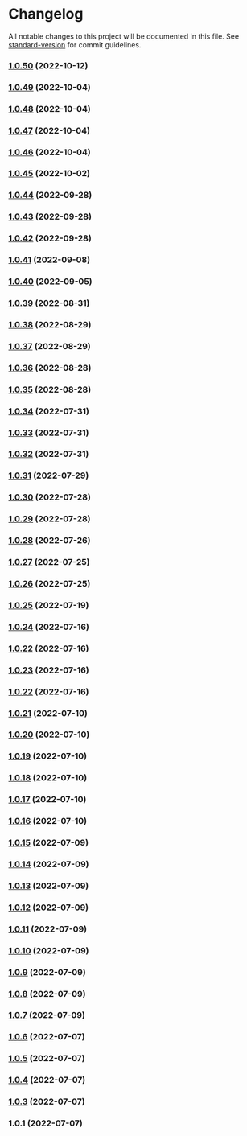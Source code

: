 # Changelog

All notable changes to this project will be documented in this file. See [standard-version](https://github.com/conventional-changelog/standard-version) for commit guidelines.

### [1.0.50](https://github.com/HackGT/frontend-core/compare/v1.0.49...v1.0.50) (2022-10-12)

### [1.0.49](https://github.com/HackGT/frontend-core/compare/v1.0.48...v1.0.49) (2022-10-04)

### [1.0.48](https://github.com/HackGT/frontend-core/compare/v1.0.47...v1.0.48) (2022-10-04)

### [1.0.47](https://github.com/HackGT/frontend-core/compare/v1.0.46...v1.0.47) (2022-10-04)

### [1.0.46](https://github.com/HackGT/frontend-core/compare/v1.0.45...v1.0.46) (2022-10-04)

### [1.0.45](https://github.com/HackGT/frontend-core/compare/v1.0.44...v1.0.45) (2022-10-02)

### [1.0.44](https://github.com/HackGT/frontend-core/compare/v1.0.43...v1.0.44) (2022-09-28)

### [1.0.43](https://github.com/HackGT/frontend-core/compare/v1.0.42...v1.0.43) (2022-09-28)

### [1.0.42](https://github.com/HackGT/frontend-core/compare/v1.0.41...v1.0.42) (2022-09-28)

### [1.0.41](https://github.com/HackGT/frontend-core/compare/v1.0.40...v1.0.41) (2022-09-08)

### [1.0.40](https://github.com/HackGT/frontend-core/compare/v1.0.39...v1.0.40) (2022-09-05)

### [1.0.39](https://github.com/HackGT/frontend-core/compare/v1.0.38...v1.0.39) (2022-08-31)

### [1.0.38](https://github.com/HackGT/frontend-core/compare/v1.0.37...v1.0.38) (2022-08-29)

### [1.0.37](https://github.com/HackGT/frontend-core/compare/v1.0.36...v1.0.37) (2022-08-29)

### [1.0.36](https://github.com/HackGT/frontend-core/compare/v1.0.35...v1.0.36) (2022-08-28)

### [1.0.35](https://github.com/HackGT/frontend-core/compare/v1.0.34...v1.0.35) (2022-08-28)

### [1.0.34](https://github.com/HackGT/frontend-core/compare/v1.0.33...v1.0.34) (2022-07-31)

### [1.0.33](https://github.com/HackGT/frontend-core/compare/v1.0.32...v1.0.33) (2022-07-31)

### [1.0.32](https://github.com/HackGT/frontend-core/compare/v1.0.31...v1.0.32) (2022-07-31)

### [1.0.31](https://github.com/HackGT/frontend-core/compare/v1.0.30...v1.0.31) (2022-07-29)

### [1.0.30](https://github.com/HackGT/frontend-core/compare/v1.0.29...v1.0.30) (2022-07-28)

### [1.0.29](https://github.com/HackGT/frontend-core/compare/v1.0.28...v1.0.29) (2022-07-28)

### [1.0.28](https://github.com/HackGT/frontend-core/compare/v1.0.27...v1.0.28) (2022-07-26)

### [1.0.27](https://github.com/HackGT/frontend-core/compare/v1.0.25...v1.0.27) (2022-07-25)

### [1.0.26](https://github.com/HackGT/frontend-core/compare/v1.0.25...v1.0.26) (2022-07-25)

### [1.0.25](https://github.com/HackGT/frontend-core/compare/v1.0.24...v1.0.25) (2022-07-19)

### [1.0.24](https://github.com/HackGT/frontend-core/compare/v1.0.23...v1.0.24) (2022-07-16)

### [1.0.22](https://github.com/HackGT/frontend-core/compare/v1.0.21...v1.0.22) (2022-07-16)

### [1.0.23](https://github.com/HackGT/frontend-core/compare/v1.0.21...v1.0.23) (2022-07-16)

### [1.0.22](https://github.com/HackGT/frontend-core/compare/v1.0.21...v1.0.22) (2022-07-16)

### [1.0.21](https://github.com/HackGT/frontend-core/compare/v1.0.20...v1.0.21) (2022-07-10)

### [1.0.20](https://github.com/HackGT/frontend-core/compare/v1.0.19...v1.0.20) (2022-07-10)

### [1.0.19](https://github.com/HackGT/frontend-core/compare/v1.0.18...v1.0.19) (2022-07-10)

### [1.0.18](https://github.com/HackGT/frontend-core/compare/v1.0.17...v1.0.18) (2022-07-10)

### [1.0.17](https://github.com/HackGT/frontend-core/compare/v1.0.16...v1.0.17) (2022-07-10)

### [1.0.16](https://github.com/HackGT/frontend-core/compare/v1.0.15...v1.0.16) (2022-07-10)

### [1.0.15](https://github.com/HackGT/frontend-core/compare/v1.0.13...v1.0.15) (2022-07-09)

### [1.0.14](https://github.com/HackGT/frontend-core/compare/v1.0.13...v1.0.14) (2022-07-09)

### [1.0.13](https://github.com/HackGT/frontend-core/compare/v1.0.12...v1.0.13) (2022-07-09)

### [1.0.12](https://github.com/HackGT/frontend-core/compare/v1.0.11...v1.0.12) (2022-07-09)

### [1.0.11](https://github.com/HackGT/frontend-core/compare/v1.0.10...v1.0.11) (2022-07-09)

### [1.0.10](https://github.com/HackGT/frontend-core/compare/v1.0.9...v1.0.10) (2022-07-09)

### [1.0.9](https://github.com/HackGT/frontend-core/compare/v1.0.8...v1.0.9) (2022-07-09)

### [1.0.8](https://github.com/HackGT/frontend-core/compare/v1.0.7...v1.0.8) (2022-07-09)

### [1.0.7](https://github.com/HackGT/frontend-core/compare/v1.0.6...v1.0.7) (2022-07-09)

### [1.0.6](https://github.com/HackGT/frontend-core/compare/v1.0.5...v1.0.6) (2022-07-07)

### [1.0.5](https://github.com/HackGT/frontend-core/compare/v1.0.4...v1.0.5) (2022-07-07)

### [1.0.4](https://github.com/HackGT/frontend-core/compare/v1.0.3...v1.0.4) (2022-07-07)

### [1.0.3](https://github.com/HackGT/frontend-core/compare/v1.0.1...v1.0.3) (2022-07-07)

### 1.0.1 (2022-07-07)
